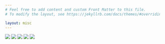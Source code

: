 ```yaml
---
# Feel free to add content and custom Front Matter to this file.
# To modify the layout, see https://jekyllrb.com/docs/themes/#overriding-theme-defaults

layout: misc
---
```


<img id="photo" src="https://drive.google.com/uc?id=1-SAbeSOfUaeZQYf639KI73_tpN0bvDku" />
<img id="photo" src="https://drive.google.com/uc?id=1LxkiH2i_5pxLQNQ8l9BIaDQrKCp9pHZ7" />
<img id="photo" src="https://drive.google.com/uc?id=1bpnBcK65zX9nBDI59zt3WFNg6sPvCnhb" />
<img id="photo" src="https://drive.google.com/uc?id=1tvO9tk7g-wRLKCQEpgJLXilbRID2BpmC" />
<img id="photo" src="https://drive.google.com/uc?id=1x9uSs83Q3QAuxQSx-JK6srpnJuPO7n2Z" />
